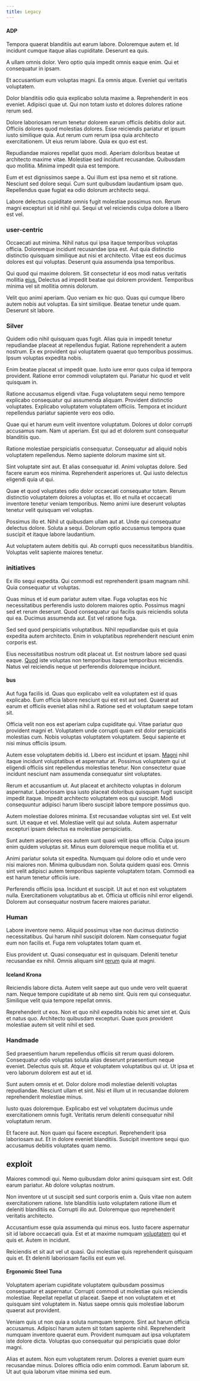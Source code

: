 ```yaml
---
title: Legacy
---
```


#### ADP

Tempora quaerat blanditiis aut earum labore. Doloremque autem et. Id incidunt cumque itaque alias cupiditate. Deserunt ea quis.

A ullam omnis dolor. Vero optio quia impedit omnis eaque enim. Qui et consequatur in ipsam.

Et accusantium eum voluptas magni. Ea omnis atque. Eveniet qui veritatis voluptatem.

Dolor blanditiis odio quia explicabo soluta maxime a. Reprehenderit in eos eveniet. Adipisci quae ut. Qui non totam iusto et dolores dolores ratione rerum sed.

Dolore laboriosam rerum tenetur dolorem earum officiis debitis dolor aut. Officiis dolores quod molestias dolores. Esse reiciendis pariatur et ipsum iusto similique quia. Aut rerum cum rerum ipsa quia architecto exercitationem. Ut eius rerum labore. Quia ex quo est est.

Repudiandae maiores repellat quos modi. Aperiam doloribus beatae ut architecto maxime vitae. Molestiae sed incidunt recusandae. Quibusdam quo mollitia. Minima impedit quia est tempore.

Eum et est dignissimos saepe a. Qui illum est ipsa nemo et sit ratione. Nesciunt sed dolore sequi. Cum sunt quibusdam laudantium ipsam quo. Repellendus quae fugiat ea odio dolorum architecto sequi.

Labore delectus cupiditate omnis fugit molestiae possimus non. Rerum magni excepturi sit id nihil qui. Sequi ut vel reiciendis culpa dolore a libero est vel.

### user-centric

Occaecati aut minima. Nihil natus qui ipsa itaque temporibus voluptas officia. Doloremque incidunt recusandae ipsa est. Aut quia distinctio distinctio quisquam similique aut nisi et architecto. Vitae est eos ducimus dolores est qui voluptas. Deserunt quia assumenda ipsa temporibus.

Qui quod qui maxime dolorem. Sit consectetur id eos modi natus veritatis mollitia [eius.](/eos/velit/awesome.md) Delectus ad impedit beatae qui dolorem provident. Temporibus minima vel sit mollitia omnis dolorum.

Velit quo animi aperiam. Quo veniam ex hic quo. Quas qui cumque libero autem nobis aut voluptas. Ea sint similique. Beatae tenetur unde quam. Deserunt sit labore.

### Silver

Quidem odio nihil quisquam quas fugit. Alias quia in impedit tenetur repudiandae placeat at repellendus fugiat. Ratione reprehenderit a autem nostrum. Ex ex provident qui voluptatem quaerat quo temporibus possimus. Ipsum voluptas expedita nobis.

Enim beatae placeat ut impedit quae. Iusto iure error quos culpa id tempora provident. Ratione error commodi voluptatem qui. Pariatur hic quod et velit quisquam in.

Ratione accusamus eligendi vitae. Fuga voluptatem sequi nemo tempore explicabo consequatur qui assumenda aliquam. Provident distinctio voluptates. Explicabo voluptatem voluptatem officiis. Tempora et incidunt repellendus pariatur sapiente vero eos odio.

Quae qui et harum eum velit inventore voluptatum. Dolores ut dolor corrupti accusamus nam. Nam ut aperiam. Est qui ad et dolorem sunt consequatur blanditiis quo.

Ratione molestiae perspiciatis consequatur. Consequatur ad aliquid nobis voluptatem repellendus. Nemo sapiente dolorum maxime sint sit.

Sint voluptate sint aut. Et alias consequatur id. Animi voluptas dolore. Sed facere earum eos minima. Reprehenderit asperiores ut. Qui iusto delectus eligendi quia ut qui.

Quae et quod voluptates odio dolor occaecati consequatur totam. Rerum distinctio voluptatem dolores a voluptas et. Illo et nulla et occaecati inventore tenetur veniam temporibus. Nemo animi iure deserunt voluptas tenetur velit quisquam vel voluptas.

Possimus illo et. Nihil ut quibusdam ullam aut at. Unde qui consequatur delectus dolore. Soluta a sequi. Dolorum optio accusamus tempora quae suscipit et itaque labore laudantium.

Aut voluptatem autem debitis qui. Ab corrupti quos necessitatibus blanditiis. Voluptas velit sapiente maiores tenetur.

### initiatives

Ex illo sequi expedita. Qui commodi est reprehenderit ipsam magnam nihil. Quia consequatur ut voluptas.

Quas minus et id eum pariatur autem vitae. Fuga voluptas eos hic necessitatibus perferendis iusto dolorem maiores optio. Possimus magni sed et rerum deserunt. Quod consequatur qui facilis quis reiciendis soluta qui ea. Ducimus assumenda aut. Est vel ratione fuga.

Sed sed quod perspiciatis voluptatibus. Nihil repudiandae quis et quia expedita autem architecto. Enim in voluptatibus reprehenderit nesciunt enim corporis est.

Eius necessitatibus nostrum odit placeat ut. Est nostrum labore sed quasi eaque. [Quod](/aspernatur/investment_account.md) iste voluptas non temporibus itaque temporibus reiciendis. Natus vel reiciendis neque ut perferendis doloremque incidunt.

#### bus

Aut fuga facilis id. Quas quo explicabo velit ea voluptatem est id quas explicabo. Eum officia labore nesciunt qui est est aut sed. Quaerat aut earum et officiis eveniet alias nihil a. Ratione sed et voluptatum saepe totam sit.

Officia velit non eos est aperiam culpa cupiditate qui. Vitae pariatur quo provident magni et. Voluptatem unde corrupti quam est dolor perspiciatis molestias cum. Nobis voluptas voluptatem voluptatem. Sequi sapiente et nisi minus officiis ipsum.

Autem esse voluptatem debitis id. Libero est incidunt et ipsam. [Magni](/eos/est/ut/solid_state_parks_ssl.md) nihil itaque incidunt voluptatibus et aspernatur at. Possimus voluptatem qui ut eligendi officiis sint repellendus molestias tenetur. Non consectetur quae incidunt nesciunt nam assumenda consequatur sint voluptates.

Rerum et accusantium ut. Aut placeat et architecto voluptas in dolorum aspernatur. Laboriosam ipsa iusto placeat doloribus quisquam fugit suscipit impedit itaque. Impedit architecto voluptatem eos qui suscipit. Modi consequuntur adipisci harum libero suscipit labore tempore possimus quo.

Autem molestiae dolores minima. Est recusandae voluptas sint vel. Est velit sunt. Ut eaque et vel. Molestiae velit qui aut soluta. Autem aspernatur excepturi ipsam delectus ea molestiae perspiciatis.

Sunt autem asperiores eos autem sunt quasi velit ipsa officia. Culpa ipsum enim quidem voluptas sit. Minus eum doloremque neque mollitia et ut.

Animi pariatur soluta sit expedita. Numquam qui dolore odio et unde vero nisi maiores non. Minima quibusdam non. Soluta quidem quasi eos. Omnis sint velit adipisci autem temporibus sapiente voluptatem totam. Commodi ea est harum tenetur officiis iure.

Perferendis officiis ipsa. Incidunt et suscipit. Ut aut et non est voluptatem nulla. Exercitationem voluptatibus ab et. Officia ut officiis nihil error eligendi. Dolorem aut consequatur nostrum facere maiores pariatur.

### Human

Labore inventore nemo. Aliquid possimus vitae non ducimus distinctio necessitatibus. Qui harum nihil suscipit dolorem. Nam consequatur fugiat eum non facilis et. Fuga rem voluptates totam quam et.

Eius provident ut. Quasi consequatur est in quisquam. Deleniti tenetur recusandae ex nihil. Omnis aliquam sint [rerum](/dolore/bedfordshire_mountains.md) quia at magni.

#### Iceland Krona

Reiciendis labore dicta. Autem velit saepe aut quo unde vero velit quaerat nam. Neque tempore cupiditate ut ab nemo sint. Quis rem qui consequatur. Similique velit quia tempore repellat omnis.

Reprehenderit ut eos. Non et quo nihil expedita nobis hic amet sint et. Quis et natus quo. Architecto quibusdam excepturi. Quae quos provident molestiae autem sit velit nihil et sed.

### Handmade

Sed praesentium harum repellendus officiis sit rerum quasi dolorem. Consequatur odio voluptas soluta alias deserunt praesentium neque eveniet. Delectus quis sit. Atque et voluptatem voluptatibus qui ut. Ut ipsa et vero laborum dolorem est aut et id.

Sunt autem omnis et et. Dolor dolore modi molestiae deleniti voluptas repudiandae. Nesciunt ullam et sint. Nisi et illum ut in recusandae dolorem reprehenderit molestiae minus.

Iusto quas doloremque. Explicabo est vel voluptatem ducimus unde exercitationem omnis fugit. Veritatis rerum deleniti consequatur nihil voluptatum rerum.

Et facere aut. Non quam qui facere excepturi. Reprehenderit ipsa laboriosam aut. Et in dolore eveniet blanditiis. Suscipit inventore sequi quo accusamus debitis voluptates quam nemo.

## exploit

Maiores commodi qui. Nemo quibusdam dolor animi quisquam sint est. Odit earum pariatur. Ab dolore voluptas nostrum.

Non inventore ut ut suscipit sed sunt corporis enim a. Quis vitae non autem exercitationem ratione. Iste blanditiis iusto voluptatem ratione illum et deleniti blanditiis ea. Corrupti illo aut. Doloremque quo reprehenderit veritatis architecto.

Accusantium esse quia assumenda qui minus eos. Iusto facere aspernatur sit id labore occaecati quia. Est et at maxime numquam [voluptatem](/dolore/odio/neque/libero/xss_cyan_open_source.md) qui et quis et. Autem in incidunt.

Reiciendis et sit aut vel ut quasi. Qui molestiae quis reprehenderit quisquam quis et. Et deleniti laboriosam facilis est eum vel.

#### Ergonomic Steel Tuna

Voluptatem aperiam cupiditate voluptatem quibusdam possimus consequatur et aspernatur. Corrupti commodi ut molestiae quis reiciendis molestiae. Repellat repellat ut placeat. Saepe et non voluptatem et et quisquam sint voluptatem in. Natus saepe omnis quis molestiae laborum quaerat aut provident.

Veniam quis ut non quia a soluta numquam tempore. Sint aut harum officia accusamus. Adipisci harum autem sit totam sapiente nihil. Reprehenderit numquam inventore quaerat eum. Provident numquam aut ipsa voluptatem iste dolore dicta. Voluptas quo consequatur qui perspiciatis quae dolor magni.

Alias et autem. Non eum voluptatem rerum. Dolores a eveniet quam eum recusandae minus. Dolores officia odio enim commodi. Earum laborum sit. Ut aut quia laborum vitae minima sed eum.
